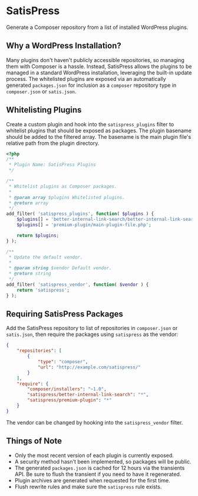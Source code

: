 # SatisPress

Generate a Composer repository from a list of installed WordPress plugins.

## Why a WordPress Installation?

Many plugins don't haven't publicly accessible repositories, so managing them with Composer is a hassle. Instead, SatisPress allows the plugins to be managed in a standard WordPress installation, leveraging the built-in update process. The whitelisted plugins are exposed via an automatically generated `packages.json` for inclusion as a `composer` repository type in `composer.json` or `satis.json`.

## Whitelisting Plugins

Create a custom plugin and hook into the `satispress_plugins` filter to whitelist plugins that should be exposed as packages. The plugin basename should be added to the filtered array. The basename is the main plugin file's relative path from the plugin directory.

```php
<?php
/**
 * Plugin Name: SatisPress Plugins
 */

/**
 * Whitelist plugins as Composer packages.
 *
 * @param array $plugins Whitelisted plugins.
 * @return array
 */
add_filter( 'satispress_plugins', function( $plugins ) {
	$plugins[] = 'better-internal-link-search/better-internal-link-search.php';
	$plugins[] = 'premium-plugin/main-plugin-file.php';

	return $plugins;
} );

/**
 * Update the default vendor.
 *
 * @param string $vendor Default vendor.
 * @return string
 */
add_filter( 'satispress_vendor', function( $vendor ) {
	return 'satispress';
} );
```

## Requiring SatisPress Packages

Add the SatisPress repository to list of repositories in `composer.json` or `satis.json`, then require the packages using `satispress` as the vendor:

```json
{
	"repositories": [
		{
			"type": "composer",
			"url": "http://example.com/satispress/"
		}
    ],
	"require": {
		"composer/installers": "~1.0",
        "satispress/better-internal-link-search": "*",
		"satispress/premium-plugin": "*"
    }
}
```

The vendor can be changed by hooking into the `satispress_vendor` filter.

## Things of Note

* Only the most recent version of each plugin is currently exposed.
* A security method hasn't been implemented, so packages will be public.
* The generated `packages.json` is cached for 12 hours via the transients API. Be sure to flush the transient if you need to have it regenerated.
* Plugin archives are generated when requested for the first time.
* Flush rewrite rules and make sure the `satispress` rule exists.